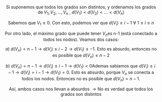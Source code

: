 $$
\text {Si suponemos que todos los grados son distintos, y ordenamos los grados de } {V_1, V_2, ..., V_n} \ , \ d(V_1) < d(V_2) < ... < d(V_n)
$$

$$
\text {Sabemos que } V_1 \geq 0 \text {. Con esto, podemos ver que } 
d(V_i) \geq i-1 \ \forall \ 1 \leq i \leq n 
$$

$$
\text {Por otro lado, el máximo grado que puede tener } V_n \text{es n-1 (está conectado a todos los nodos). Veamos dos casos: } 
$$

$$
a) \ d(V_n) < n-1 \rightarrow d(V_i) \leq i-2 \rightarrow d(V_1) \leq -1 \text {. Esto es absurdo, entonces no es posible que } d(V_n) \leq n-2
$$

$$
b) \ d(V_n) = n-1 \rightarrow d(V_i) \leq i-1 \rightarrow d(V_1) < 0 \text {Ademas sabiamos que } d(V_i) \geq i-1 \rightarrow d(V_i)=i-1 \rightarrow d(V_1)=0 \text{. Esto es absurdo, porque } V_n \text { se conecta a todos los nodos. Entonces no es posible que } d(V_n) = n-1 .
$$

$$
\text {Así, ambos casos nos llevan a absurdos } \rightarrow \text {No es verdad que todos los grados son distintos}
$$

